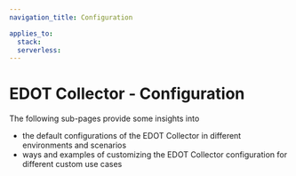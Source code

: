 ```yaml
---
navigation_title: Configuration

applies_to:
  stack:
  serverless:
---
```


# EDOT Collector - Configuration

The following sub-pages provide some insights into

- the default configurations of the EDOT Collector in different environments and scenarios
- ways and examples of customizing the EDOT Collector configuration for different custom use cases
